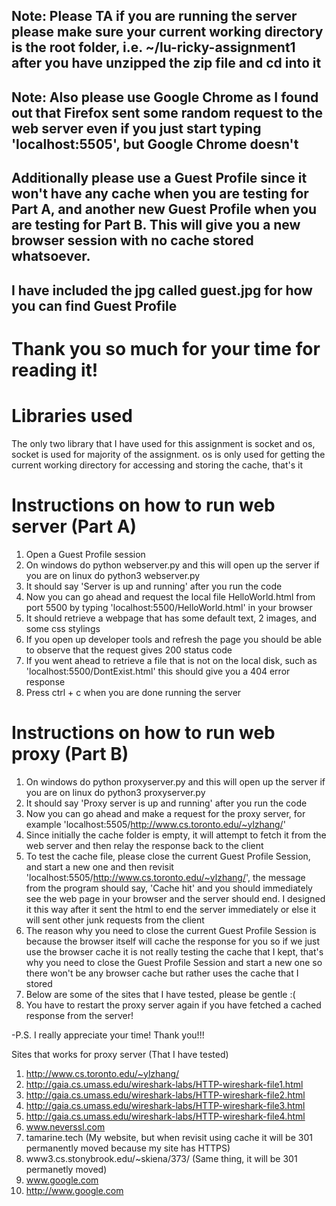 ## Note: Please TA if you are running the server please make sure your current working directory is the root folder, i.e. ~/lu-ricky-assignment1 after you have unzipped the zip file and cd into it

## Note: Also please use Google Chrome as I found out that Firefox sent some random request to the web server even if you just start typing 'localhost:5505', but Google Chrome doesn't
## Additionally please use a Guest Profile since it won't have any cache when you are testing for Part A, and another new Guest Profile when you are testing for Part B. This will give you a new browser session with no cache stored whatsoever.
## I have included the jpg called guest.jpg for how you can find Guest Profile

# Thank you so much for your time for reading it!

# Libraries used
The only two library that I have used for this assignment is socket and os,
socket is used for majority of the assignment. os is only used for getting the current working directory for accessing
and storing the cache, that's it

# Instructions on how to run web server (Part A)
1. Open a Guest Profile session
2. On windows do python webserver.py and this will open up the server if you are on linux do python3 webserver.py
3. It should say 'Server is up and running' after you run the code
4. Now you can go ahead and request the local file HelloWorld.html from port 5500 by typing 'localhost:5500/HelloWorld.html' in your browser
5. It should retrieve a webpage that has some default text, 2 images, and some css stylings
6. If you open up developer tools and refresh the page you should be able to observe that the request gives 200 status code
7. If you went ahead to retrieve a file that is not on the local disk, such as 'localhost:5500/DontExist.html' this should give you a 404 error response
8. Press ctrl + c when you are done running the server


# Instructions on how to run web proxy (Part B)
1. On windows do python proxyserver.py and this will open up the server if you are on linux do python3 proxyserver.py
2. It should say 'Proxy server is up and running' after you run the code
3. Now you can go ahead and make a request for the proxy server, for example 'localhost:5505/http://www.cs.toronto.edu/~ylzhang/'
4. Since initially the cache folder is empty, it will attempt to fetch it from the web server and then relay the response 
back to the client
5. To test the cache file, please close the current Guest Profile Session, and start a new one and then revisit 
'localhost:5505/http://www.cs.toronto.edu/~ylzhang/', the message from the program should say, 'Cache hit' and you should 
immediately see the web page in your browser and the server should end. I designed it this way after it sent the html to end the server
immediately or else it will sent other junk requests from the client
6. The reason why you need to close the current Guest Profile Session is because the browser itself will cache the response for you
so if we just use the browser cache it is not really testing the cache that I kept, that's why you need to close the Guest Profile Session
and start a new one so there won't be any browser cache but rather uses the cache that I stored
7. Below are some of the sites that I have tested, please be gentle :(
8. You have to restart the proxy server again if you have fetched a cached response from the server!

-P.S. I really appreciate your time! Thank you!!!

Sites that works for proxy server (That I have tested)
1. http://www.cs.toronto.edu/~ylzhang/
2. http://gaia.cs.umass.edu/wireshark-labs/HTTP-wireshark-file1.html
3. http://gaia.cs.umass.edu/wireshark-labs/HTTP-wireshark-file2.html
4. http://gaia.cs.umass.edu/wireshark-labs/HTTP-wireshark-file3.html
5. http://gaia.cs.umass.edu/wireshark-labs/HTTP-wireshark-file4.html
6. www.neverssl.com
7. tamarine.tech (My website, but when revisit using cache it will be 301 permanently moved because my site has HTTPS)
8. www3.cs.stonybrook.edu/~skiena/373/ (Same thing, it will be 301 permanetly moved)
9. www.google.com
10. http://www.google.com